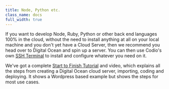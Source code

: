 ```yaml
---
title: Node, Python etc.
class_name: docs
full_width: true
---
```


If you want to develop Node, Ruby, Python or other back end languages 100% in the cloud, without the need to install anything at all on your local machine and you don't yet have a Cloud Server, then we recommend you head over to Digital Ocean and spin up a server. You can then use Codio's own [SSH Terminal](/docs/ssh) to install and configure whatever you need on it.

We've got a complete [Start to Finish Tutorial](/docs/back-end/do-server) and video, which explains all the steps from creating a Digital Ocean cloud server, importing, coding and deploying. It shows a Wordpress based example but shows the steps for most use cases.
